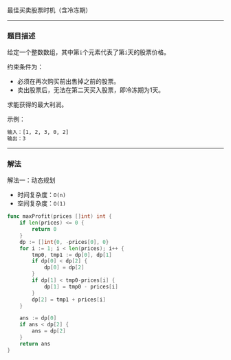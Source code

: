 最佳买卖股票时机（含冷冻期）

----

### 题目描述

给定一个整数数组，其中第`i`个元素代表了第`i`天的股票价格。

约束条件为：

- 必须在再次购买前出售掉之前的股票。
- 卖出股票后，无法在第二天买入股票，即冷冻期为1天。

求能获得的最大利润。

示例：

```bash
输入：[1, 2, 3, 0, 2]
输出：3
```

----

### 解法

解法一：动态规划

- 时间复杂度：`O(n)`
- 空间复杂度：`O(1)`

```go
func maxProfit(prices []int) int {
	if len(prices) <= 0 {
		return 0
	}
	dp := []int{0, -prices[0], 0}
	for i := 1; i < len(prices); i++ {
		tmp0, tmp1 := dp[0], dp[1]
		if dp[0] < dp[2] {
			dp[0] = dp[2]
		}
		if dp[1] < tmp0-prices[i] {
			dp[1] = tmp0 - prices[i]
		}
		dp[2] = tmp1 + prices[i]
	}

	ans := dp[0]
	if ans < dp[2] {
		ans = dp[2]
	}
	return ans
}
```

